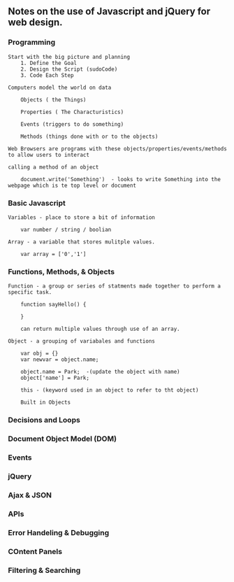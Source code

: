 ## Notes on the use of Javascript and jQuery for web design.

### Programming

    Start with the big picture and planning
        1. Define the Goal
        2. Design the Script (sudoCode)
        3. Code Each Step
    
    Computers model the world on data

        Objects ( the Things)

        Properties ( The Characturistics)

        Events (triggers to do something)

        Methods (things done with or to the objects)
    
    Web Browsers are programs with these objects/properties/events/methods to allow users to interact

    calling a method of an object

        document.write('Something')  - looks to write Something into the webpage which is te top level or document
    

### Basic Javascript

    Variables - place to store a bit of information

        var number / string / boolian

    Array - a variable that stores mulitple values.

        var array = ['0','1']


### Functions, Methods, & Objects

    Function - a group or series of statments made together to perform a specific task.

        function sayHello() {

        }
    
        can return multiple values through use of an array.

    Object - a grouping of variabales and functions

        var obj = {}
        var newvar = object.name;

        object.name = Park;  -(update the object with name)
        object['name'] = Park;

        this - (keyword used in an object to refer to tht object)

        Built in Objects


### Decisions and Loops

### Document Object Model (DOM)   

### Events

### jQuery

### Ajax & JSON

### APIs

### Error Handeling & Debugging

### COntent Panels

### Filtering & Searching